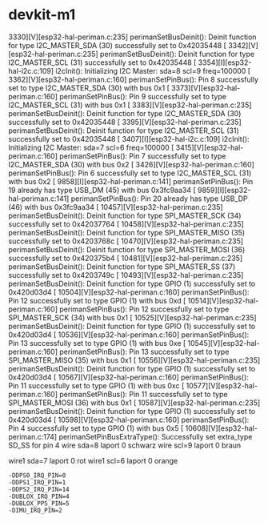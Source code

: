 # devkit-m1
  3330][V][esp32-hal-periman.c:235] perimanSetBusDeinit(): Deinit function for type I2C_MASTER_SDA (30) successfully set to 0x42035448
[  3342][V][esp32-hal-periman.c:235] perimanSetBusDeinit(): Deinit function for type I2C_MASTER_SCL (31) successfully set to 0x42035448
[  3354][I][esp32-hal-i2c.c:109] i2cInit(): Initializing I2C Master: sda=8 scl=9 freq=100000
[  3362][V][esp32-hal-periman.c:160] perimanSetPinBus(): Pin 8 successfully set to type I2C_MASTER_SDA (30) with bus 0x1
[  3373][V][esp32-hal-periman.c:160] perimanSetPinBus(): Pin 9 successfully set to type I2C_MASTER_SCL (31) with bus 0x1
[  3383][V][esp32-hal-periman.c:235] perimanSetBusDeinit(): Deinit function for type I2C_MASTER_SDA (30) successfully set to 0x42035448
[  3395][V][esp32-hal-periman.c:235] perimanSetBusDeinit(): Deinit function for type I2C_MASTER_SCL (31) successfully set to 0x42035448
[  3407][I][esp32-hal-i2c.c:109] i2cInit(): Initializing I2C Master: sda=7 scl=6 freq=100000
[  3415][V][esp32-hal-periman.c:160] perimanSetPinBus(): Pin 7 successfully set to type I2C_MASTER_SDA (30) with bus 0x2
[  3426][V][esp32-hal-periman.c:160] perimanSetPinBus(): Pin 6 successfully set to type I2C_MASTER_SCL (31) with bus 0x2
[  9858][I][esp32-hal-periman.c:141] perimanSetPinBus(): Pin 19 already has type USB_DM (45) with bus 0x3fc9aa34
[  9859][I][esp32-hal-periman.c:141] perimanSetPinBus(): Pin 20 already has type USB_DP (46) with bus 0x3fc9aa34
[ 10457][V][esp32-hal-periman.c:235] perimanSetBusDeinit(): Deinit function for type SPI_MASTER_SCK (34) successfully set to 0x42037764
[ 10458][V][esp32-hal-periman.c:235] perimanSetBusDeinit(): Deinit function for type SPI_MASTER_MISO (35) successfully set to 0x4203768c
[ 10470][V][esp32-hal-periman.c:235] perimanSetBusDeinit(): Deinit function for type SPI_MASTER_MOSI (36) successfully set to 0x420375b4
[ 10481][V][esp32-hal-periman.c:235] perimanSetBusDeinit(): Deinit function for type SPI_MASTER_SS (37) successfully set to 0x4203749c
[ 10493][V][esp32-hal-periman.c:235] perimanSetBusDeinit(): Deinit function for type GPIO (1) successfully set to 0x420d03d4
[ 10504][V][esp32-hal-periman.c:160] perimanSetPinBus(): Pin 12 successfully set to type GPIO (1) with bus 0xd
[ 10514][V][esp32-hal-periman.c:160] perimanSetPinBus(): Pin 12 successfully set to type SPI_MASTER_SCK (34) with bus 0x1
[ 10525][V][esp32-hal-periman.c:235] perimanSetBusDeinit(): Deinit function for type GPIO (1) successfully set to 0x420d03d4
[ 10536][V][esp32-hal-periman.c:160] perimanSetPinBus(): Pin 13 successfully set to type GPIO (1) with bus 0xe
[ 10545][V][esp32-hal-periman.c:160] perimanSetPinBus(): Pin 13 successfully set to type SPI_MASTER_MISO (35) with bus 0x1
[ 10556][V][esp32-hal-periman.c:235] perimanSetBusDeinit(): Deinit function for type GPIO (1) successfully set to 0x420d03d4
[ 10567][V][esp32-hal-periman.c:160] perimanSetPinBus(): Pin 11 successfully set to type GPIO (1) with bus 0xc
[ 10577][V][esp32-hal-periman.c:160] perimanSetPinBus(): Pin 11 successfully set to type SPI_MASTER_MOSI (36) with bus 0x1
[ 10587][V][esp32-hal-periman.c:235] perimanSetBusDeinit(): Deinit function for type GPIO (1) successfully set to 0x420d03d4
[ 10598][V][esp32-hal-periman.c:160] perimanSetPinBus(): Pin 4 successfully set to type GPIO (1) with bus 0x5
[ 10608][V][esp32-hal-periman.c:174] perimanSetPinBusExtraType(): Successfully set extra_type SD_SS for pin 4
wire  sda=8  laport 0 schwarz
wire  scl=9  laport 0 braun

wire1  sda=7  laport 0 rot
wire1  scl=6  laport 0 orange

	-DDPS0_IRQ_PIN=0
	-DDPS1_IRQ_PIN=1
	-DDPS2_IRQ_PIN=14
	-DUBLOX_IRQ_PIN=4	
	-DUBLOX_PPS_PIN=5
	-DIMU_IRQ_PIN=2